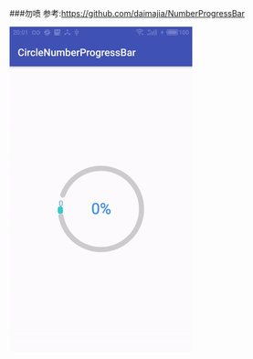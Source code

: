 ###勿喷
参考:https://github.com/daimajia/NumberProgressBar 

![image](https://github.com/iccrookie/CircleNumberProgressBar/raw/master/gif/progressbar.gif)